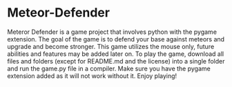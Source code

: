 # Meteor-Defender
Meteror Defender is a game project that involves python with the pygame extension. The goal of the game is to defend your base against meteors and upgrade and become stronger. This game utilizes the mouse only, future abilities and features may be added later on. To play the game, download all files and folders (except for README.md and the license) into a single folder and run the game.py file in a compiler. Make sure you have the pygame extension added as it will not work without it. Enjoy playing!
